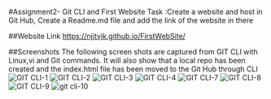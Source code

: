 #Assignment2- Git CLI and First Website
Task :Create a website and host in Git Hub, Create a Readme.md file and add the link of the website in there

##Website Link
https://njitvjk.github.io/FirstWebSite/

##Screenshots 
The following screen shots are captured from GIT CLI with Linux,vi and Git commands. It will also show that a local repo has been created and the index.html file has been moved to the Git Hub through CLI
![GIT CLI-1](https://user-images.githubusercontent.com/90334123/133146891-98ad2a53-e807-4f5b-8ec1-409a98f5e49c.JPG)
![GIT CLI-2](https://user-images.githubusercontent.com/90334123/133146896-f1414cf4-675e-450c-afe6-780536c5a6b9.JPG)
![GIT CLI-3](https://user-images.githubusercontent.com/90334123/133146897-6e24cbab-d8c5-420d-a6de-37d147e3ec76.JPG)
![GIT CLI-4](https://user-images.githubusercontent.com/90334123/133146898-621710d2-7764-4842-8bbb-bfd57b62e722.JPG)
![GIT CLI-7](https://user-images.githubusercontent.com/90334123/133146899-85d6c6ea-9a7e-4b8e-b7bb-b1f98475d7ad.JPG)
![GIT CLI-8](https://user-images.githubusercontent.com/90334123/133146900-af4206c2-1686-4808-99fa-3beef3a38d27.JPG)
![GIT CLI-9](https://user-images.githubusercontent.com/90334123/133146902-33158f90-d956-4f43-9f68-c92bfaaf18e3.JPG)
![git cli-10](https://user-images.githubusercontent.com/90334123/133146904-841cec04-e841-4929-80bb-9311652556ec.JPG)

